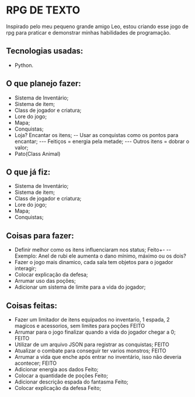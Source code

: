 # RPG DE TEXTO
Inspirado pelo meu pequeno grande amigo Leo, estou criando esse jogo de rpg para praticar e demonstrar minhas habilidades de programação.

## Tecnologias usadas:
- Python.

## O que planejo fazer:
- Sistema de Inventário;
- Sistema de item;
- Class de jogador e criatura;
- Lore do jogo;
- Mapa;
- Conquistas;
- Loja? Encantar os itens;
-- Usar as conquistas como os pontos para encantar;
--- Feitiços = energia pela metade;
--- Outros itens = dobrar o valor;
- Pato(Class Animal)

## O que já fiz:
- Sistema de Inventário;
- Sistema de item;
- Class de jogador e criatura;
- Lore do jogo;
- Mapa;
- Conquistas;

## Coisas para fazer:
- Definir melhor como os itens influenciaram nos status; Feito+-
-- Exemplo: Anel de rubi ele aumenta o dano mínimo, máximo ou os dois?
- Fazer o jogo mais dinamico, cada sala tem objetos para o jogador interagir;
- Colocar explicação da defesa;
- Arrumar uso das poções;
- Adicionar um sistema de limite para a vida do jogador;

## Coisas feitas:
- Fazer um limitador de itens equipados no inventario, 1 espada, 2 magicos e acessorios, sem limites para poções FEITO
- Arrumar para o jogo finalizar quando a vida do jogador chegar a 0; FEITO
- Utilizar de um arquivo JSON para registrar as conquistas; FEITO
- Atualizar o combate para conseguir ter varios monstros; FEITO
- Arrumar a vida que enche após entrar no inventário, isso não deveria acontecer; FEITO
- Adicionar energia aos dados Feito;
- Colocar a quantidade de poções Feito;
- Adicionar descrição espada do fantasma Feito;
- Colocar explicação da defesa Feito;
